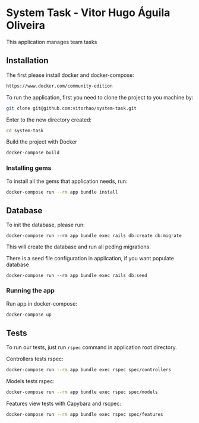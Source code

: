 # System Task - Vitor Hugo Águila Oliveira

This application manages team tasks


## Installation

The first please install docker and docker-compose:

```bash
https://www.docker.com/community-edition
```

To run the application, first you need to clone the project to you machine by:

```bash
git clone git@github.com:vitorhao/system-task.git
```

Enter to the new directory created:

```bash
cd system-task
```

Build the project with Docker

```bash
docker-compose build
```


### Installing gems

To install all the gems that application needs, run:

```bash
docker-compose run --rm app bundle install
```

## Database

To init the database, please run:

```
docker-compose run --rm app bundle exec rails db:create db:migrate
```

This will create the database and run all peding migrations.


There is a seed file configuration in application, if you want populate database
```
docker-compose run --rm app bundle exec rails db:seed
```

### Running the app

Run app in docker-compose:

```bash
docker-compose up
```


## Tests

To run our tests, just run `rspec` command in application root directory.

Controllers tests rspec:

```bash
docker-compose run --rm app bundle exec rspec spec/controllers
```


Models tests rspec:

```bash
docker-compose run --rm app bundle exec rspec spec/models
```


Features view tests with Capybara and rscpec:

```bash
docker-compose run --rm app bundle exec rspec spec/features
```